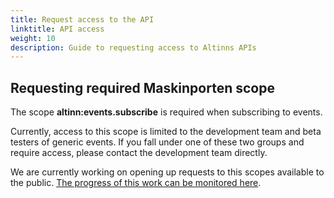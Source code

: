 ```yaml
---
title: Request access to the API
linktitle: API access
weight: 10
description: Guide to requesting access to Altinns APIs
---
```


## Requesting required Maskinporten scope

The scope __altinn:events.subscribe__ is required when subscribing to events. 

Currently, access to this scope is limited to the development team and beta testers of generic events. 
If you fall under one of these two groups and require access, please contact the development team directly. 

We are currently working on opening up requests to this scopes available to the public. 
[The progress of this work can be monitored here](https://github.com/Altinn/altinn-events/issues/319).
